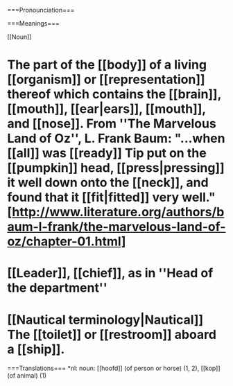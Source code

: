 ===Pronounciation===

===Meanings===

[[Noun]]

# The part of the [[body]] of a living [[organism]] or [[representation]] thereof which contains the [[brain]], [[mouth]], [[ear|ears]], [[mouth]], and [[nose]].  From ''The Marvelous Land of Oz'', L. Frank Baum: "...when [[all]] was [[ready]] Tip put on the [[pumpkin]] head, [[press|pressing]] it well down onto the [[neck]], and found that it [[fit|fitted]] very well." [http://www.literature.org/authors/baum-l-frank/the-marvelous-land-of-oz/chapter-01.html]
# [[Leader]], [[chief]], as in ''Head of the department''
# [[Nautical terminology|Nautical]] The [[toilet]] or [[restroom]] aboard a [[ship]].

===Translations===
*nl: noun: [[hoofd]] (of person or horse) (1, 2), [[kop]] (of animal) (1)
